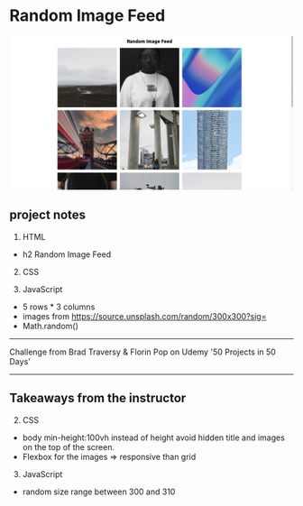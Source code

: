 # Random Image Feed

<img width="1429" alt="Screenshot" src="./screenshot.png">

## project notes

1. HTML

- h2 Random Image Feed

2. CSS

3. JavaScript

- 5 rows \* 3 columns
- images from https://source.unsplash.com/random/300x300?sig=
- Math.random()

---

Challenge from Brad Traversy & Florin Pop on Udemy '50 Projects in 50 Days'

---

## Takeaways from the instructor

2. CSS

- body min-height:100vh instead of height avoid hidden title and images on the top of the screen.
- Flexbox for the images => responsive than grid

3. JavaScript

- random size range between 300 and 310
